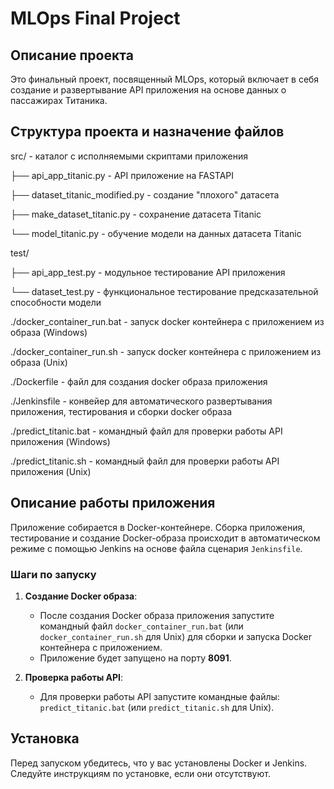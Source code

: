 # MLOps Final Project

## Описание проекта

Это финальный проект, посвященный MLOps, который включает в себя создание и развертывание API приложения на основе данных о пассажирах Титаника.

## Структура проекта и назначение файлов

src/ - каталог с исполняемыми скриптами приложения

├── api_app_titanic.py - API приложение на FASTAPI

├── dataset_titanic_modified.py - создание "плохого" датасета

├── make_dataset_titanic.py - сохранение датасета Titanic

└── model_titanic.py - обучение модели на данных датасета Titanic


test/

├── api_app_test.py - модульное тестирование API приложения

└── dataset_test.py - функциональное тестирование предсказательной способности модели

./docker_container_run.bat - запуск docker контейнера с приложением из образа (Windows)

./docker_container_run.sh - запуск docker контейнера с приложением из образа (Unix)

./Dockerfile - файл для создания docker образа приложения

./Jenkinsfile - конвейер для автоматического развертывания приложения,
тестирования и сборки docker образа

./predict_titanic.bat - командный файл для проверки работы API приложения (Windows)

./predict_titanic.sh - командный файл для проверки работы API приложения (Unix)

## Описание работы приложения

Приложение собирается в Docker-контейнере. Сборка приложения, тестирование и создание Docker-образа происходит в автоматическом режиме с помощью Jenkins на основе файла сценария `Jenkinsfile`.

### Шаги по запуску

1. **Создание Docker образа**: 
   - После создания Docker образа приложения запустите командный файл `docker_container_run.bat` (или `docker_container_run.sh` для Unix) для сборки и запуска Docker контейнера с приложением.
   - Приложение будет запущено на порту **8091**.

2. **Проверка работы API**: 
   - Для проверки работы API запустите командные файлы: `predict_titanic.bat` (или `predict_titanic.sh` для Unix).

## Установка

Перед запуском убедитесь, что у вас установлены Docker и Jenkins. Следуйте инструкциям по установке, если они отсутствуют.

